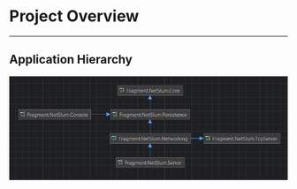 # Project Overview
---

## Application Hierarchy
![Project Structure](../static/project_diagram.png)
